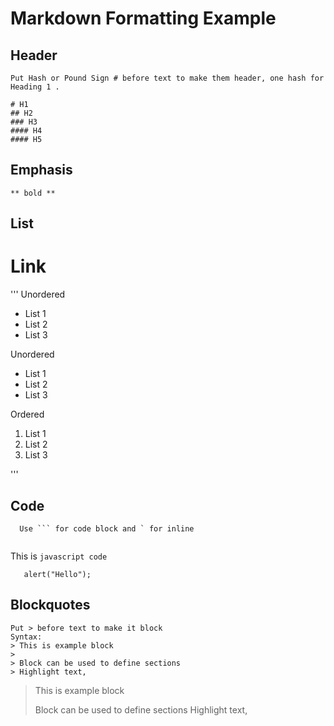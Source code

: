 # Markdown Formatting Example

## Header

```
Put Hash or Pound Sign # before text to make them header, one hash for Heading 1 .

# H1
## H2
### H3
#### H4
#### H5
```

## Emphasis

```
** bold **

```

## List

# Link

'''
  Unordered
  * List 1
  * List 2
  * List 3
  
   Unordered
  + List 1
  + List 2
  + List 3
 
   Ordered
  1. List 1
  1. List 2
  1. List 3
  
'''

## Code

```
  Use ``` for code block and ` for inline
 
```

This is `javascript code`

```
   alert("Hello");
```

## Blockquotes
```
Put > before text to make it block
Syntax:
> This is example block
>
> Block can be used to define sections
> Highlight text,

```

> This is example block
>
> Block can be used to define sections
> Highlight text,
